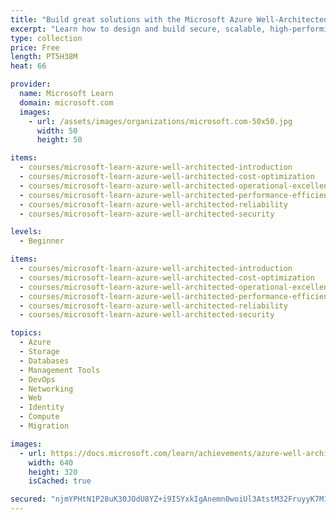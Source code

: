```yaml
---
title: "Build great solutions with the Microsoft Azure Well-Architected Framework"
excerpt: "Learn how to design and build secure, scalable, high-performing solutions in Azure using the pillars of the Microsoft Azure Well-Architected Framework."
type: collection
price: Free
length: PT5H38M
heat: 66

provider:
  name: Microsoft Learn
  domain: microsoft.com
  images:
    - url: /assets/images/organizations/microsoft.com-50x50.jpg
      width: 50
      height: 50

items:
  - courses/microsoft-learn-azure-well-architected-introduction
  - courses/microsoft-learn-azure-well-architected-cost-optimization
  - courses/microsoft-learn-azure-well-architected-operational-excellence
  - courses/microsoft-learn-azure-well-architected-performance-efficiency
  - courses/microsoft-learn-azure-well-architected-reliability
  - courses/microsoft-learn-azure-well-architected-security

levels:
  - Beginner

items:
  - courses/microsoft-learn-azure-well-architected-introduction
  - courses/microsoft-learn-azure-well-architected-cost-optimization
  - courses/microsoft-learn-azure-well-architected-operational-excellence
  - courses/microsoft-learn-azure-well-architected-performance-efficiency
  - courses/microsoft-learn-azure-well-architected-reliability
  - courses/microsoft-learn-azure-well-architected-security

topics:
  - Azure
  - Storage
  - Databases
  - Management Tools
  - DevOps
  - Networking
  - Web
  - Identity
  - Compute
  - Migration

images:
  - url: https://docs.microsoft.com/learn/achievements/azure-well-architected-introduction-social.png
    width: 640
    height: 320
    isCached: true

secured: "njmYPHtN1P28uK30JOdU8YZ+i9I5YxkIgAnemn0woiUl3AtstM32FruyyK7M1GjrKv1BUTY4c6Wiv5PXnoNdyyPzEGzEn1/9qXbvOYV/ZM5JtaJLle6QRWpcLJqVk964ekVVoYdmilx2gCnlB+p7AE2x9gT7CM1i9womK4MycRt9+qrHe7/tu6K7eEOCK+WfqXd8MFuwURU8Wu1qOyJayXLTqNdsDW8OCRzfrgySfco5t3hK1FStuI0mZg3p5IA6uVR0z7CboXLtw1BUiqGCYp4M2/+yZTN30TkqWHO9xD2WuuJnU+iJdQx3zROexjQEPI9TJsGIBl+sYkp8EmRzrw==;GIUZf0m/yH7CB0Ait96iww=="
---
```


